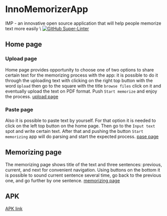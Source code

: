 # InnoMemorizerApp
IMP - an innovative open source application that will help people memorize text more easily \\
[![GitHub Super-Linter](https://github.com/InnoSWP/InnoMemorizerApp/workflows/Lint%20Code%20Base/badge.svg)](https://github.com/marketplace/actions/super-linter)
## Home page
### Upload page
Home page provides opportunity to choose one of two options to share certain text for the memorizing process with the app: it is possible to do it through the uploading text with clicking on the right top button with the word `Upload` then go to the square with the title `browse files` click on it and eventually upload the text on PDF format. Push `Start memorize` and enjoy the process. [upload page]([https://ibb.co/s125LfX](https://ibb.co/s125LfX)) 
### Paste page 
Also it is possible to paste text by yourself. For that option it is needed to click on the left top button on the home page. Then go to the `Input text` spot and write certain text. After that and pushing the button `Start memorizing` app will do parsing and start the expected process. [pase page](https://ibb.co/MRM3QBs)
## Memorizing page
The memorizing page shows title of the text and three sentences: previous, current, and next for convenient navigation. Using buttons on the bottom it is possible to sound current sentence several time, go back to the previous one, and go further by one sentence. [memorizing page](https://ibb.co/59fDkwt)
## APK
[APK link](https://drive.google.com/file/d/1gQhFsDyF1SqEsiEaE_7nbXWC5Nq9FHFN/view?usp=sharing)

